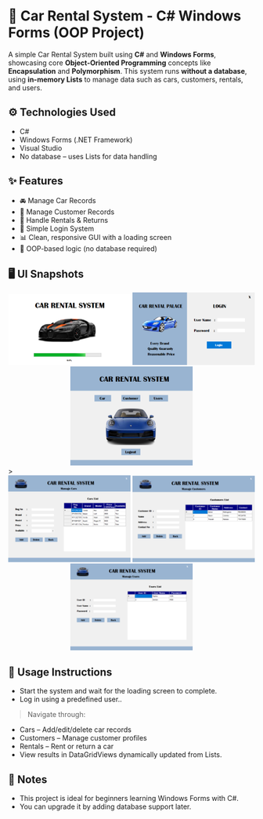 # 🚗 Car Rental System - C# Windows Forms (OOP Project)

<p>A simple Car Rental System built using <b>C#</b> and <b>Windows Forms</b>, showcasing core <b>Object-Oriented Programming</b> concepts like <b>Encapsulation</b> and <b>Polymorphism</b>. This system runs <b>without a database</b>, using <b>in-memory Lists</b> to manage data such as cars, customers, rentals, and users.</p>

## ⚙️ Technologies Used

- C#
- Windows Forms (.NET Framework)
- Visual Studio
- No database – uses Lists for data handling

## ✨ Features

- 🚘 Manage Car Records
- 👤 Manage Customer Records
- 📄 Handle Rentals & Returns
- 🔐 Simple Login System
- 📊 Clean, responsive GUI with a loading screen
- 🧠 OOP-based logic (no database required)

## 🖥️ UI Snapshots

<div display="flex" align="center">
 <img width="250px" src="Images/img-1.png"/>
 <img width="250px" src="Images/img-2.png"/>
 <img width="250px" src="Images/img-3.png"/>
</div>>

<div display="flex" align="center">
 <img width="250px" src="Images/img-4.png"/>
 <img width="250px" src="Images/Img-5.png"/>
 <img width="250px" src="Images/img-6.png"/>
</div>

## 📖 Usage Instructions
  
- Start the system and wait for the loading screen to complete.
- Log in using a predefined user..
> Navigate through:
- Cars – Add/edit/delete car records
- Customers – Manage customer profiles
- Rentals – Rent or return a car
- View results in DataGridViews dynamically updated from Lists.

## 📌 Notes
- This project is ideal for beginners learning Windows Forms with C#.
- You can upgrade it by adding database support later.





